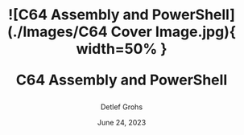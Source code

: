 ---
title: |
    ![C64 Assembly and PowerShell](./Images/C64 Cover Image.jpg){ width=50% }

    C64 Assembly and PowerShell
author: Detlef Grohs
date: June 24, 2023
geometry: margin=1cm
toc: true
---